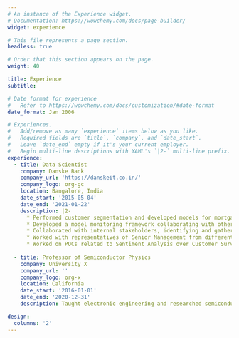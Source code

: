 ```yaml
---
# An instance of the Experience widget.
# Documentation: https://wowchemy.com/docs/page-builder/
widget: experience

# This file represents a page section.
headless: true

# Order that this section appears on the page.
weight: 40

title: Experience
subtitle:

# Date format for experience
#   Refer to https://wowchemy.com/docs/customization/#date-format
date_format: Jan 2006

# Experiences.
#   Add/remove as many `experience` items below as you like.
#   Required fields are `title`, `company`, and `date_start`.
#   Leave `date_end` empty if it's your current employer.
#   Begin multi-line descriptions with YAML's `|2-` multi-line prefix.
experience:
  - title: Data Scientist
    company: Danske Bank
    company_url: 'https://danskeit.co.in/'
    company_logo: org-gc
    location: Bangalore, India
    date_start: '2015-05-04'
    date_end: '2021-01-22'
    description: |2-
      * Performed customer segmentation and developed models for mortgage and pension products, leveraging analytics to improve marketing-campaign targeting efficiency by 2-5x times
      * Developed a model monitoring framework collaborating with other team members which not only helps in model evaluation but also in measuring ROI benefits and team management
      * Collaborated with internal stakeholders, identifying and gathering analytical requirements to evaluate the ROI of marketing campaigns
      * Worked with representatives of Senior Management from different departments to come up with a data-driven KPI dashboard which was later used to drive the IT Organization of Danske Bank
      * Worked on POCs related to Sentiment Analysis over Customer Survey,Customer 360 Data platform, Real-time decision-making platform for marketing, etc.
       
  - title: Professor of Semiconductor Physics
    company: University X
    company_url: ''
    company_logo: org-x
    location: California
    date_start: '2016-01-01'
    date_end: '2020-12-31'
    description: Taught electronic engineering and researched semiconductor physics.

design:
  columns: '2'
---
```

